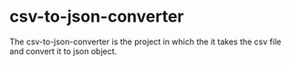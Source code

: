 # csv-to-json-converter
The csv-to-json-converter is the project in which the it takes the csv file and convert it to json object.
